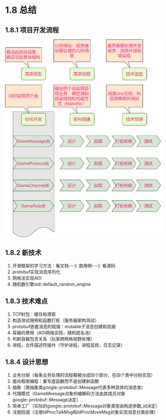 # 1.8 总结

## 1.8.1 项目开发流程

![](/assets/开发流程.png)


## 1.8.2 新技术

1. 开源框架的学习方法：看文档---》跑用例---》看源码
2. protobuf实现消息序列化
3. 网格法实现AOI
4. 随机数引擎std::default_random_engine

## 1.8.3 技术难点

1. TCP封包：缓存和滑窗
2. 构造测试用例和函数打桩（服务器架构测试）
3. protobuf嵌套消息的赋值：mutable子消息创建和挂接
4. 容器的使用（AOI网格实现，随机姓名池）
5. 判断容器包含关系（玩家跨网格视野处理）
6. 进程，文件描述符操作（守护进程，进程监控，日志记录）

## 1.8.4 设计思想

1. 业务分层（每条业务处理的流程都被分成四个部分，在四个类中分别实现）
2. 面向框架编程：重写虚函数而不是创建新函数
3. 抽象（用抽象类google::protobuf::Message代表多种具体的消息类）
4. 代理模式（GameMessage对象的编解码方法由其成员对象google::protobuf::Message决定）
5. 简单工厂（实际的google::protobuf::Message对象类型由构造参数_id决定）
6. 注册回调（注册IdProcTalkMsg和IdProcMoveMsg对象实现消息分类处理）
